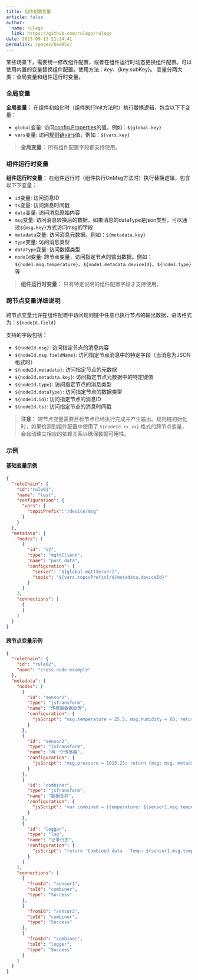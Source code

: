 ```yaml
---
title: 组件配置变量
article: false
author: 
  name: rulego
  link: https://github.com/rulego/rulego
date: 2023-09-13 21:24:41
permalink: /pages/baa05c/
---
```


某些场景下，需要统一修改组件配置，或者在组件运行时动态更换组件配置。可以使用内置的变量替换组件配置。使用方法：${key}、${key.subKey}。
变量分两大类：全局变量和组件运行时变量。

### 全局变量
**全局变量：** 在组件初始化时（组件执行Init方法时）执行替换逻辑，包含以下下变量：
- `global`变量: 访问[config.Properties](/pages/d59341/#Properties)的值，例如：`${global.key}`
- `vars`变量: 访问[规则链vars](/pages/10e1c0/#rulechain-configuration-%E8%A7%84%E5%88%99%E9%93%BE%E7%9A%84%E9%85%8D%E7%BD%AE%E4%BF%A1%E6%81%AF)值，例如：`${vars.key}`

> **全局变量：** 所有组件配置字段都支持使用。
### 组件运行时变量

**组件运行时变量：** 在组件运行时（组件执行OnMsg方法时）执行替换逻辑，包含以下下变量：

- `id`变量: 访问消息ID
- `ts`变量: 访问消息时间戳
- `data`变量: 访问消息原始内容
- `msg`变量: 访问消息转换后的数据，如果消息的dataType是json类型，可以通过`${msg.key}`方式访问msg的字段
- `metadata`变量: 访问消息元数据。例如：`${metadata.key}`
- `type`变量: 访问消息类型
- `dataType`变量: 访问数据类型
- `nodeId`变量: <Badge text="v0.33.0+"/> 跨节点变量，访问指定节点的输出数据。例如：`${node1.msg.temperature}`、`${node1.metadata.deviceId}`、`${node1.type}`等

> **组件运行时变量：** 只有特定说明的组件配置字段才支持使用。
### 跨节点变量详细说明

跨节点变量允许在组件配置中访问规则链中任意已执行节点的输出数据，语法格式为：`${nodeId.field}`

支持的字段包括：
- `${nodeId.msg}`: 访问指定节点的消息内容
- `${nodeId.msg.fieldName}`: 访问指定节点消息中的特定字段（当消息为JSON格式时）
- `${nodeId.metadata}`: 访问指定节点的元数据
- `${nodeId.metadata.key}`: 访问指定节点元数据中的特定键值
- `${nodeId.type}`: 访问指定节点的消息类型
- `${nodeId.dataType}`: 访问指定节点的数据类型
- `${nodeId.id}`: 访问指定节点的消息ID
- `${nodeId.ts}`: 访问指定节点的消息时间戳

> **注意：** 跨节点变量需要目标节点已经执行完成并产生输出。规则链初始化时，如果检测到组件配置中使用了 `${nodeId.xx.xx}` 格式的跨节点变量，会自动建立相应的依赖关系以确保数据可用性。

### 示例

#### 基础变量示例
```json
{
  "ruleChain": {
	"id":"rule01",
    "name": "test",
    "configuration": {
      "vars": {
        "topicPrefix":"/device/msg"
      }
    }
  },
  "metadata": {
    "nodes": [
      {
        "id": "s2",
        "type": "mqttClient",
        "name": "push data",
        "configuration": {
          "server": "${global.mqttServer}",
          "topic": "${vars.topicPrefix}/${metadata.deviceId}"
        }
      }
    ],
    "connections": [
      {
      }
    ]
  }
}
```

#### 跨节点变量示例
```json
{
  "ruleChain": {
    "id": "rule02",
    "name": "cross-node-example"
  },
  "metadata": {
    "nodes": [
      {
        "id": "sensor1",
        "type": "jsTransform",
        "name": "传感器数据处理",
        "configuration": {
          "jsScript": "msg.temperature = 25.5; msg.humidity = 60; return {msg: msg, metadata: metadata, msgType: msgType};"
        }
      },
      {
        "id": "sensor2",
        "type": "jsTransform",
        "name": "另一个传感器",
        "configuration": {
          "jsScript": "msg.pressure = 1013.25; return {msg: msg, metadata: metadata, msgType: msgType};"
        }
      },
      {
        "id": "combiner",
        "type": "jsTransform",
        "name": "数据合并",
        "configuration": {
          "jsScript": "var combined = {temperature: ${sensor1.msg.temperature}, humidity: ${sensor1.msg.humidity}, pressure: ${sensor2.msg.pressure}, timestamp: ${sensor1.ts}}; return {msg: combined, metadata: metadata, msgType: msgType};"
        }
      },
      {
        "id": "logger",
        "type": "log",
        "name": "记录日志",
        "configuration": {
          "jsScript": "return 'Combined data - Temp: ${sensor1.msg.temperature}°C, Humidity: ${sensor1.msg.humidity}%, Pressure: ${sensor2.msg.pressure}hPa';"
        }
      }
    ],
    "connections": [
      {
        "fromId": "sensor1",
        "toId": "combiner",
        "type": "Success"
      },
      {
        "fromId": "sensor2",
        "toId": "combiner",
        "type": "Success"
      },
      {
        "fromId": "combiner",
        "toId": "logger",
        "type": "Success"
      }
    ]
  }
}
```